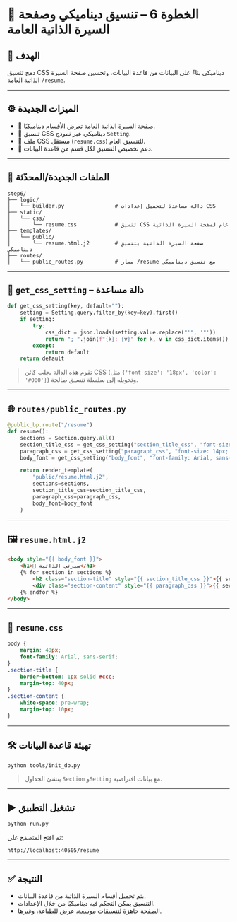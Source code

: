 
# 📘 الخطوة 6 – تنسيق ديناميكي وصفحة السيرة الذاتية العامة

## 🎯 الهدف  
دمج تنسيق CSS ديناميكي بناءً على البيانات من قاعدة البيانات، وتحسين صفحة السيرة الذاتية العامة `/resume`.

---

## ⚙️ الميزات الجديدة

- 📄 صفحة السيرة الذاتية العامة تعرض الأقسام ديناميكيًا.
- 🎨 تنسيق CSS ديناميكي عبر نموذج `Setting`.
- 📁 ملف CSS مستقل (`resume.css`) للتنسيق العام.
- 🧠 دعم تخصيص التنسيق لكل قسم من قاعدة البيانات.

---

## 📂 الملفات الجديدة/المحدّثة

```
step6/
├── logic/
│   └── builder.py                # دالة مساعدة لتحميل إعدادات CSS
├── static/
│   └── css/
│       └── resume.css            # تنسيق CSS عام لصفحة السيرة الذاتية
├── templates/
│   └── public/
│       └── resume.html.j2        # صفحة السيرة الذاتية بتنسيق ديناميكي
├── routes/
│   └── public_routes.py          # مسار /resume مع تنسيق ديناميكي
```

---

## 🧠 `get_css_setting` – دالة مساعدة

```python
def get_css_setting(key, default=""):
    setting = Setting.query.filter_by(key=key).first()
    if setting:
        try:
            css_dict = json.loads(setting.value.replace("'", '"'))
            return "; ".join(f"{k}: {v}" for k, v in css_dict.items())
        except:
            return default
    return default
```

> تقوم هذه الدالة بجلب كائن CSS (مثل `{'font-size': '18px', 'color': '#000'}`) وتحويله إلى سلسلة تنسيق صالحة.

---

## 🌐 `routes/public_routes.py`

```python
@public_bp.route("/resume")
def resume():
    sections = Section.query.all()
    section_title_css = get_css_setting("section_title_css", "font-size: 20px; color: #000")
    paragraph_css = get_css_setting("paragraph_css", "font-size: 14px; color: #444")
    body_font = get_css_setting("body_font", "font-family: Arial, sans-serif")

    return render_template(
        "public/resume.html.j2",
        sections=sections,
        section_title_css=section_title_css,
        paragraph_css=paragraph_css,
        body_font=body_font
    )
```

---

## 🖼️ `resume.html.j2`

```html
<body style="{{ body_font }}">
    <h1>📄 سيرتي الذاتية</h1>
    {% for section in sections %}
        <h2 class="section-title" style="{{ section_title_css }}">{{ section.title }}</h2>
        <div class="section-content" style="{{ paragraph_css }}">{{ section.content }}</div>
    {% endfor %}
</body>
```

---

## 🎨 `resume.css`

```css
body {
    margin: 40px;
    font-family: Arial, sans-serif;
}
.section-title {
    border-bottom: 1px solid #ccc;
    margin-top: 40px;
}
.section-content {
    white-space: pre-wrap;
    margin-top: 10px;
}
```

---

## 🛠️ تهيئة قاعدة البيانات

```bash
python tools/init_db.py
```

> ينشئ الجداول `Section` و`Setting` مع بيانات افتراضية.

---

## ▶️ تشغيل التطبيق

```bash
python run.py
```

ثم افتح المتصفح على:

```
http://localhost:40505/resume
```

---

## ✅ النتيجة

- يتم تحميل أقسام السيرة الذاتية من قاعدة البيانات.
- التنسيق يمكن التحكم فيه ديناميكيًا من خلال الإعدادات.
- الصفحة جاهزة لتنسيقات موسعة، عرض للطباعة، وغيرها.

